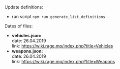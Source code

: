 Update definitions:
- run script ```npm run generate_list_definitions```

Dates of files:
- **vehicles.json:**   
    date: 26.04.2019   
    link: https://wiki.rage.mp/index.php?title=Vehicles    
- **weapons.json:**   
    date: 26.04.2019   
    link: https://wiki.rage.mp/index.php?title=Weapons   
